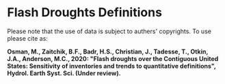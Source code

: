 # Flash Droughts Definitions



Please note that the use of data is subject to authers' copyrights. To use please cite as:

**Osman, M., Zaitchik, B.F., Badr, H.S., Christian, J., Tadesse, T., Otkin, J.A., Anderson, M.C., 2020: "Flash droughts over the Contiguous United States: Sensitivity of inventories and trends to quantitative definitions", Hydrol. Earth Syst. Sci. (Under review).**

